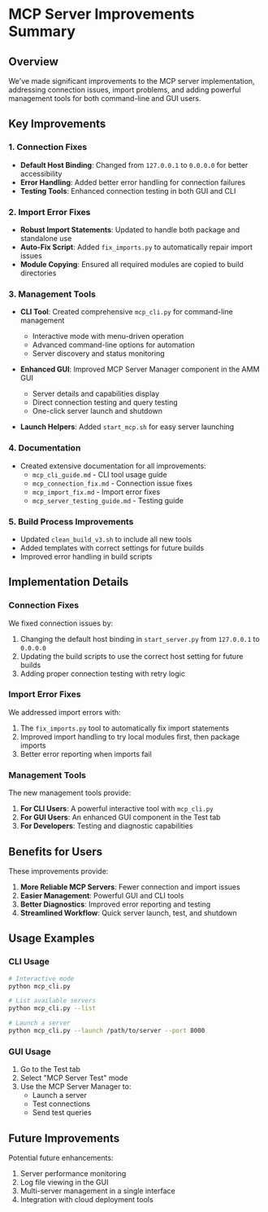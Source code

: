 # MCP Server Improvements Summary

## Overview

We've made significant improvements to the MCP server implementation, addressing connection issues, import problems, and adding powerful management tools for both command-line and GUI users.

## Key Improvements

### 1. Connection Fixes

- **Default Host Binding**: Changed from `127.0.0.1` to `0.0.0.0` for better accessibility
- **Error Handling**: Added better error handling for connection failures
- **Testing Tools**: Enhanced connection testing in both GUI and CLI

### 2. Import Error Fixes

- **Robust Import Statements**: Updated to handle both package and standalone use
- **Auto-Fix Script**: Added `fix_imports.py` to automatically repair import issues
- **Module Copying**: Ensured all required modules are copied to build directories

### 3. Management Tools

- **CLI Tool**: Created comprehensive `mcp_cli.py` for command-line management
  - Interactive mode with menu-driven operation
  - Advanced command-line options for automation
  - Server discovery and status monitoring

- **Enhanced GUI**: Improved MCP Server Manager component in the AMM GUI
  - Server details and capabilities display
  - Direct connection testing and query testing
  - One-click server launch and shutdown

- **Launch Helpers**: Added `start_mcp.sh` for easy server launching

### 4. Documentation

- Created extensive documentation for all improvements:
  - `mcp_cli_guide.md` - CLI tool usage guide
  - `mcp_connection_fix.md` - Connection issue fixes
  - `mcp_import_fix.md` - Import error fixes
  - `mcp_server_testing_guide.md` - Testing guide

### 5. Build Process Improvements

- Updated `clean_build_v3.sh` to include all new tools
- Added templates with correct settings for future builds
- Improved error handling in build scripts

## Implementation Details

### Connection Fixes

We fixed connection issues by:
1. Changing the default host binding in `start_server.py` from `127.0.0.1` to `0.0.0.0`
2. Updating the build scripts to use the correct host setting for future builds
3. Adding proper connection testing with retry logic

### Import Error Fixes

We addressed import errors with:
1. The `fix_imports.py` tool to automatically fix import statements
2. Improved import handling to try local modules first, then package imports
3. Better error reporting when imports fail

### Management Tools

The new management tools provide:
1. **For CLI Users**: A powerful interactive tool with `mcp_cli.py`
2. **For GUI Users**: An enhanced GUI component in the Test tab
3. **For Developers**: Testing and diagnostic capabilities

## Benefits for Users

These improvements provide:

1. **More Reliable MCP Servers**: Fewer connection and import issues
2. **Easier Management**: Powerful GUI and CLI tools
3. **Better Diagnostics**: Improved error reporting and testing
4. **Streamlined Workflow**: Quick server launch, test, and shutdown

## Usage Examples

### CLI Usage

```bash
# Interactive mode
python mcp_cli.py

# List available servers
python mcp_cli.py --list

# Launch a server
python mcp_cli.py --launch /path/to/server --port 8000
```

### GUI Usage

1. Go to the Test tab
2. Select "MCP Server Test" mode
3. Use the MCP Server Manager to:
   - Launch a server
   - Test connections
   - Send test queries

## Future Improvements

Potential future enhancements:
1. Server performance monitoring
2. Log file viewing in the GUI
3. Multi-server management in a single interface
4. Integration with cloud deployment tools